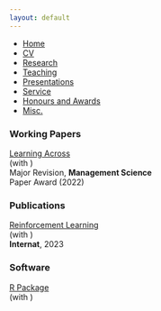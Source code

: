 ```yaml
---
layout: default
---
```


<ul class='menu'>
<li><a href="./">Home</a></li>
<li><a href="./cv_xiaoxia_lei.pdf">CV</a></li>
<li><a href="./research.html">Research</a></li>
<li><a href="./teaching.html">Teaching</a></li>
<li><a href="./conferences_and_invited_presentations.html">Presentations</a></li>
<li><a href="./service.html">Service</a></li>
<li><a href="./honours_awards.html">Honours and Awards</a></li>
<li><a href="./miscellaneous.html">Misc.</a></li>
<!-- <li><a href="./my_failed_projects.html">Failed</a></li> -->
</ul>



<div>
<h3>Working Papers</h3>

<p><a href="https://arxiv.org/">Learning Across </a><br>
(with )<br>
Major Revision, <b>Management Science</b><br>
<span class='award'>Paper Award (2022)</span></p>

<h3>Publications</h3>

<p><a href="https://proceedings.mlr.press/">Reinforcement Learning</a><br>
(with )<br>
<b>Internat</b>, 2023</p>


<h3>Software</h3>

<p><a href="https://github.com/">R Package</a><br>
(with )<br></p>
</div>















